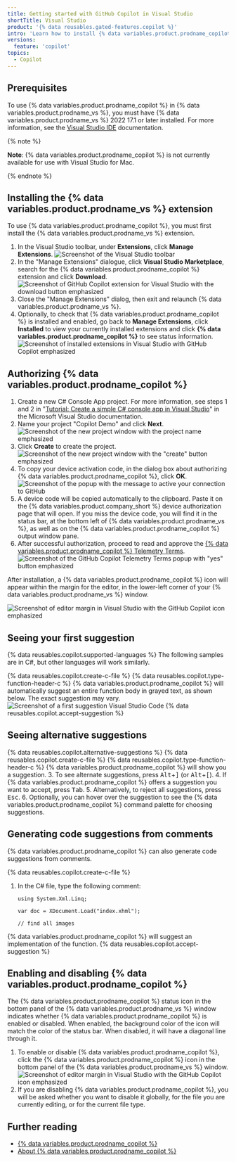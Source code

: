 ```yaml
---
title: Getting started with GitHub Copilot in Visual Studio
shortTitle: Visual Studio
product: '{% data reusables.gated-features.copilot %}'
intro: 'Learn how to install {% data variables.product.prodname_copilot %} in {% data variables.product.prodname_vs %}, and start seeing suggestions as you write comments and code.'
versions:
  feature: 'copilot'
topics: 
  - Copilot
---
```


## Prerequisites

To use {% data variables.product.prodname_copilot %} in {% data variables.product.prodname_vs %}, you must have {% data variables.product.prodname_vs %} 2022 17.1 or later installed. For more information, see the [Visual Studio IDE](https://visualstudio.microsoft.com/vs/) documentation.

{% note %}

**Note**: {% data variables.product.prodname_copilot %} is not currently available for use with Visual Studio for Mac.

{% endnote %}

## Installing the {% data variables.product.prodname_vs %} extension

To use {% data variables.product.prodname_copilot %}, you must first install the {% data variables.product.prodname_vs %} extension.
1. In the Visual Studio toolbar, under **Extensions**, click **Manage Extensions**.
   ![Screenshot of the Visual Studio toolbar](/assets/images/help/copilot/visual-studio-toolbar.png)
1. In the "Manage Extensions" dialogue, click **Visual Studio Marketplace**, search for the {% data variables.product.prodname_copilot %} extension and click **Download**.
   ![Screenshot of GitHub Copilot extension for Visual Studio with the download button emphasized](/assets/images/help/copilot/install-copilot-extension-visual-studio.png)
2. Close the "Manage Extensions" dialog, then exit and relaunch {% data variables.product.prodname_vs %}.
3. Optionally, to check that {% data variables.product.prodname_copilot %} is installed and enabled, go back to **Manage Extensions**, click **Installed** to view your currently installed extensions and click **{% data variables.product.prodname_copilot %}** to see status information.
  ![Screenshot of installed extensions in Visual Studio with GitHub Copilot emphasized](/assets/images/help/copilot/installed-copilot-extension-visual-studio.png)

## Authorizing {% data variables.product.prodname_copilot %}

1. Create a new C# Console App project. For more information, see steps 1 and 2 in "[Tutorial: Create a simple C# console app in Visual Studio](https://docs.microsoft.com/en-us/visualstudio/get-started/csharp/tutorial-console?view=vs-2022)" in the Microsoft Visual Studio documentation. 
2. Name your project "Copilot Demo" and click **Next**.
   ![Screenshot of the new project window with the project name emphasized](/assets/images/help/copilot/visual-studio-new-project.png)
3. Click **Create** to create the project.
    ![Screenshot of the new project window with the "create" button emphasized](/assets/images/help/copilot/visual-studio-create-new-project.png)
4. To copy your device activation code, in the dialog box about authorizing {% data variables.product.prodname_copilot %}, click **OK**.
    ![Screenshot of the popup with the message to active your connection to GitHub](/assets/images/help/copilot/first-run-authorize-visual-studio.png)
5. A device code will be copied automatically to the clipboard. Paste it on the {% data variables.product.company_short %} device authorization page that will open. If you miss the device code, you will find it in the status bar, at the bottom left of {% data variables.product.prodname_vs %}, as well as on the {% data variables.product.prodname_copilot %} output window pane.
6. After successful authorization, proceed to read and approve the [{% data variables.product.prodname_copilot %} Telemetry Terms](/free-pro-team@latest/site-policy/github-terms/github-copilot-telemetry-terms).
   ![Screenshot of the GitHub Copilot Telemetry Terms popup with "yes" button emphasized](/assets/images/help/copilot/telemetry-terms-visual-studio.png)
   
After installation, a {% data variables.product.prodname_copilot %} icon will appear within the margin for the editor, in the lower-left corner of your {% data variables.product.prodname_vs %} window.  

![Screenshot of editor margin in Visual Studio with the GitHub Copilot icon emphasized](/assets/images/help/copilot/editor-margin-visual-studio.png)

## Seeing your first suggestion
{% data reusables.copilot.supported-languages %} The following samples are in C#, but other languages will work similarly.

{% data reusables.copilot.create-c-file %}
{% data reusables.copilot.type-function-header-c %}
    {% data variables.product.prodname_copilot %} will automatically suggest an entire function body in grayed text, as shown below. The exact suggestion may vary.
    ![Screenshot of a first suggestion Visual Studio Code](/assets/images/help/copilot/first-suggestion-visual-studio.png)
{% data reusables.copilot.accept-suggestion %}
 
## Seeing alternative suggestions
{% data reusables.copilot.alternative-suggestions %}
{% data reusables.copilot.create-c-file %}
{% data reusables.copilot.type-function-header-c %}
  {% data variables.product.prodname_copilot %} will show you a suggestion.
3. To see alternate suggestions, press <kbd>Alt</kbd>+<kbd>]</kbd> (or <kbd>Alt</kbd>+<kbd>[</kbd>).
4. If {% data variables.product.prodname_copilot %} offers a suggestion you want to accept, press <kbd>Tab</kbd>.
5. Alternatively, to reject all suggestions, press <kbd>Esc</kbd>.
6. Optionally, you can hover over the suggestion to see the {% data variables.product.prodname_copilot %} command palette for choosing suggestions.

## Generating code suggestions from comments
{% data variables.product.prodname_copilot %} can also generate code suggestions from comments.

{% data reusables.copilot.create-c-file %}
1. In the C# file, type the following comment:
   ```csharp{:copy}
   using System.Xml.Linq;

   var doc = XDocument.Load("index.xhml");
   
   // find all images
   ```
  {% data variables.product.prodname_copilot %} will suggest an implementation of the function.
{% data reusables.copilot.accept-suggestion %}


## Enabling and disabling {% data variables.product.prodname_copilot %}

The {% data variables.product.prodname_copilot %} status icon in the bottom panel of the {% data variables.product.prodname_vs %} window indicates whether {% data variables.product.prodname_copilot %} is enabled or disabled. When enabled, the background color of the icon will match the color of the status bar. When disabled, it will have a diagonal line through it.

1. To enable or disable {% data variables.product.prodname_copilot %}, click the {% data variables.product.prodname_copilot %} icon in the bottom panel of the {% data variables.product.prodname_vs %} window.
  ![Screenshot of editor margin in Visual Studio with the GitHub Copilot icon emphasized](/assets/images/help/copilot/editor-margin-visual-studio.png)
2. If you are disabling {% data variables.product.prodname_copilot %}, you will be asked whether you want to disable it globally, for the file you are currently editing, or for the current file type. 

## Further reading

- [{% data variables.product.prodname_copilot %}](https://copilot.github.com/)
- [About {% data variables.product.prodname_copilot %}](/copilot/overview-of-github-copilot/about-github-copilot)
